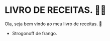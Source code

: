 # LIVRO DE RECEITAS. :man_cook:



Ola, seja bem vindo ao meu livro de receitas. :1st_place_medal:



* Strogonoff de frango.

